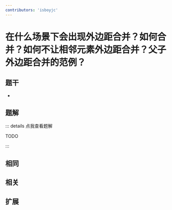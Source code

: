 ```yaml
---
contributors: 'isboyjc'
---
```


# 在什么场景下会出现外边距合并？如何合并？如何不让相邻元素外边距合并？父子外边距合并的范例？


## 题干

- 



## 题解

::: details 点我查看题解

  TODO

:::



## 相同


## 相关


## 扩展

